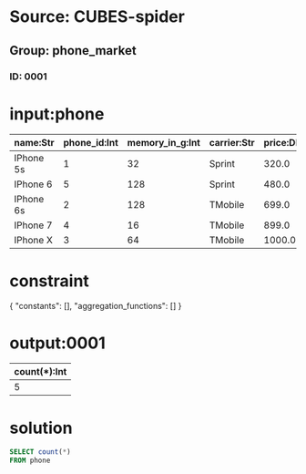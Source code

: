 # Source: CUBES-spider
## Group: phone_market
### ID: 0001

# input:phone

| name:Str | phone_id:Int | memory_in_g:Int | carrier:Str | price:Dbl |
|---|---|---|---|---|
| IPhone 5s | 1 | 32 | Sprint | 320.0 |
| IPhone 6 | 5 | 128 | Sprint | 480.0 |
| IPhone 6s | 2 | 128 | TMobile | 699.0 |
| IPhone 7 | 4 | 16 | TMobile | 899.0 |
| IPhone X | 3 | 64 | TMobile | 1000.0 |

# constraint

{
  "constants": [],
  "aggregation_functions": []
}

# output:0001

| count(*):Int |
|---|
| 5 |

# solution

```sql
SELECT count(*)
FROM phone
```
